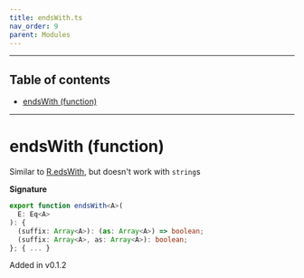 ```yaml
---
title: endsWith.ts
nav_order: 9
parent: Modules
---
```


---

<h2 class="text-delta">Table of contents</h2>

- [endsWith (function)](#endswith-function)

---

# endsWith (function)

Similar to [R.edsWith](https://ramdajs.com/docs/#endsWith), but doesn't work with `string`s

**Signature**

```ts
export function endsWith<A>(
  E: Eq<A>
): {
  (suffix: Array<A>): (as: Array<A>) => boolean;
  (suffix: Array<A>, as: Array<A>): boolean;
}; { ... }
```

Added in v0.1.2

